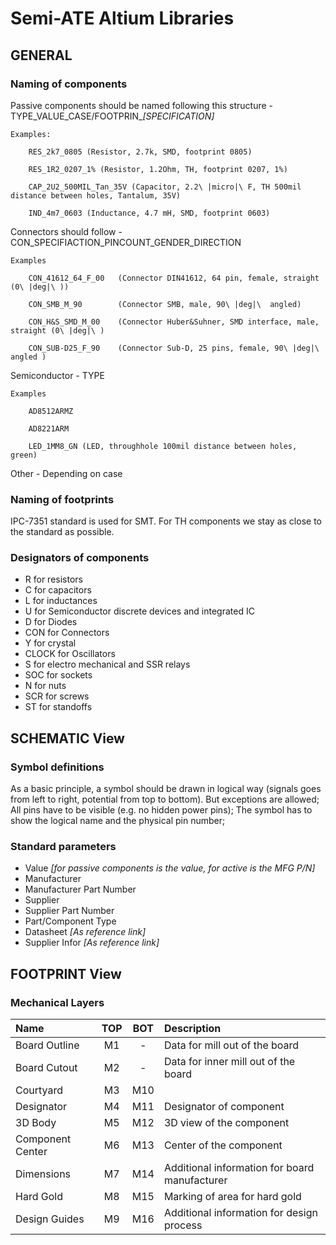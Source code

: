 # Semi-ATE Altium Libraries

## GENERAL

### Naming of components

Passive components should be named following this structure - TYPE_VALUE_CASE/FOOTPRIN_*[SPECIFICATION]*

	Examples:
	
		RES_2k7_0805 (Resistor, 2.7k, SMD, footprint 0805)
		
		RES_1R2_0207_1% (Resistor, 1.2Ohm, TH, footprint 0207, 1%)
		
		CAP_2U2_500MIL_Tan_35V (Capacitor, 2.2\ |micro|\ F, TH 500mil distance between holes, Tantalum, 35V)
		
		IND_4m7_0603 (Inductance, 4.7 mH, SMD, footprint 0603)

Connectors should follow - CON_SPECIFIACTION_PINCOUNT_GENDER_DIRECTION 

	Examples
	
		CON_41612_64_F_00	(Connector DIN41612, 64 pin, female, straight (0\ |deg|\ ))
		
		CON_SMB_M_90		(Connector SMB, male, 90\ |deg|\  angled)
		
		CON_H&S_SMD_M_00	(Connector Huber&Suhner, SMD interface, male, straight (0\ |deg|\ )
		
		CON_SUB-D25_F_90	(Connector Sub-D, 25 pins, female, 90\ |deg|\  angled )
		
Semiconductor - TYPE

	Examples
	
		AD8512ARMZ
		
		AD8221ARM
		
		LED_1MM8_GN (LED, throughhole 100mil distance between holes, green)

Other - Depending on case


### Naming of footprints

IPC-7351 standard is used for SMT. For TH components we stay as close to the standard as possible.

### Designators of components

- R for resistors
- C for capacitors
- L for inductances
- U for Semiconductor discrete devices and integrated IC
- D for Diodes
- CON for Connectors 
- Y for crystal
- CLOCK for Oscillators
- S for electro mechanical and SSR relays
- SOC for sockets
- N for nuts
- SCR for screws
- ST for standoffs
	

## SCHEMATIC View

### Symbol definitions

As a basic principle, a symbol should be drawn in logical way (signals goes from left to right, potential from top to bottom). But exceptions are allowed;
All pins have to be visible (e.g. no hidden power pins);
The symbol has to show the logical name and the physical pin number;

### Standard parameters

- Value *[for passive components is the value, for active is the MFG P/N]*
- Manufacturer
- Manufacturer Part Number
- Supplier
- Supplier Part Number
- Part/Component Type 
- Datasheet *[As reference link]*
- Supplier Infor *[As reference link]*

## FOOTPRINT View

### Mechanical Layers

| Name | TOP | BOT | Description |
|:---------|:---:|:---:|:---------|
| Board Outline | M1 | - | Data for mill out of the board |
| Board Cutout | M2 | - | Data for inner mill out of the board |
| Courtyard | M3 | M10 |  |
| Designator | M4 | M11 | Designator of component |
| 3D Body | M5 | M12 | 3D view of the component |
| Component Center | M6 | M13 | Center of the component |
| Dimensions | M7 | M14 | Additional information for board manufacturer |
| Hard Gold | M8 | M15 | Marking of area for hard gold |
| Design Guides | M9 | M16 | Additional information for design process |
